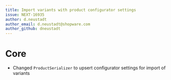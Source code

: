 ```yaml
---
title: Import variants with product configurator settings
issue: NEXT-16935
author: d.neustadt
author_email: d.neustadt@shopware.com 
author_github: dneustadt
---
```

# Core
* Changed `ProductSerializer` to upsert configurator settings for import of variants
